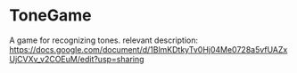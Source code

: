 # ToneGame
A game for recognizing tones.
relevant description: https://docs.google.com/document/d/1BlmKDtkyTv0Hj04Me0728a5vfUAZxUjCVXv_v2COEuM/edit?usp=sharing

